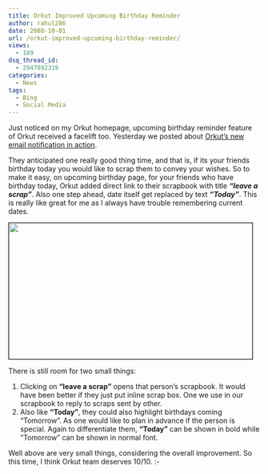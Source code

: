 ```yaml
---
title: Orkut Improved Upcoming Birthday Reminder
author: rahul286
date: 2008-10-01
url: /orkut-improved-upcoming-birthday-reminder/
views:
  - 189
dsq_thread_id:
  - 2947092319
categories:
  - News
tags:
  - Bing
  - Social Media
---
```

Just noticed on my Orkut homepage, upcoming birthday reminder feature of Orkut received a facelift too. Yesterday we posted about [Orkut&#8217;s new email notification in action][1].

They anticipated one really good thing time, and that is, if its your friends birthday today you would like to scrap them to convey your wishes. So to make it easy, on upcoming birthday page, for your friends who have birthday today, Orkut added direct link to their scrapbook with title ***&#8220;leave a scrap&#8221;***. Also one step ahead, date itself get replaced by text ***&#8220;Today&#8221;***. This is really like great for me as I always have trouble remembering current dates.

[<img class="alignnone size-full wp-image-2131" style="border: 1px solid black;" title="orkut-upcoming-birthday-feature" src="http://cdn.devilsworkshop.org/files/2008/10/orkut-upcoming-birthday-feature.jpg" alt="" width="487" height="272" />][2]

There is still room for two small things:

  1. Clicking on **&#8220;leave a scrap&#8221;** opens that person&#8217;s scrapbook. It would have been better if they just put inline scrap box. One we use in our scrapbook to reply to scraps sent by other.
  2. Also like **&#8220;Today&#8221;**, they could also highlight birthdays coming &#8220;Tomorrow&#8221;. As one would like to plan in advance if the person is special. Again to differentiate them, **&#8220;Today&#8221;** can be shown in bold while &#8220;Tomorrow&#8221; can be shown in normal font.

Well above are very small things, considering the overall improvement. So this time, I think Orkut team deserves 10/10. <img src="http://devilsworkshop.org/wp-includes/images/smilies/simple-smile.png" alt=":-)" class="wp-smiley" style="height: 1em; max-height: 1em;" />

 [1]: http://devilsworkshop.org/orkut-email-notification/
 [2]: http://cdn.devilsworkshop.org/files/2008/10/orkut-upcoming-birthday-feature.jpg
